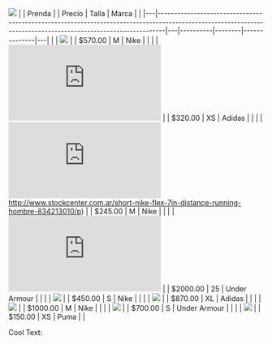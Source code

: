 ![](https://images.cooltext.com/5130131.png)
|   | Prenda                                                                                                                                                       |   | Precio   | Talla  | Marca        |   |
|---|--------------------------------------------------------------------------------------------------------------------------------------------------------------|---|----------|--------|--------------|---|
|   | ![](https://ropa.mercadolibre.com.mx/ropa-deportiva/nike/lycra-nike)                                                                                         |   | $570.00  | M      | Nike         |   |
|   | ![](http://www.stetikxpress.es/ropa-de-deporte-mujer-nike-adidas.html)                                                                                       |   | $320.00  | XS     | Adidas       |   |
|   | ![](http://www.stetikxpress.es/ropa-de-deporte-mujer-nike-adidas.html)http://www.stockcenter.com.ar/short-nike-flex-7in-distance-running-hombre-834213010/p) |   | $245.00  | M      | Nike         |   |
|   | ![](http://www.fujimed.com.mx/tenis-under-armour-para-correr-altaslight-delta-hombre-grises-p-4244.html)                                                     |   | $2000.00 | 25     | Under Armour |   |
|   | ![](https://www.yoox.com/uk/37868478OV/item)                                                                                                                 |   | $450.00  | S      | Nike         |   |
|   | ![](https://articulo.mercadolibre.com.ar/MLA-678067155-campera-rompevientos-adidas-originals-itasca-snake-_JM)                                               |   | $870.00  | XL     | Adidas       |   |
|   | ![](https://www.theteamfactory.com/store/soccer-jerseys/nike-us-ss-precision-iv-jersey)                                                                      |   | $1000.00 | M      | Nike         |   |
|   | ![](http://www.innovasport.com/sudadera-fleece-armour-icon-1-4-n4)                                                                                           |   | $700.00  | S      | Under Armour |   |
|   | ![](https://blog.ofertitas.es/calcetines-puma-pack-chollo/92548/)                                                                                            |   | $150.00  | XS     | Puma         |   |

<a href="http://cooltext.com" target="_top"><img src="https://cooltext.com/images/ct_pixel.gif" width="80" height="15" alt="Cool Text: Logo and Graphics Generator" border="0" /></a>




